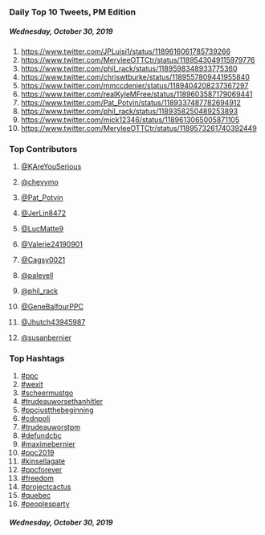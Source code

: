 ### Daily Top 10 Tweets, PM Edition
##### Wednesday, October 30, 2019
 1) https://www.twitter.com/JPLuisi1/status/1189616061785739266
 2) https://www.twitter.com/MeryleeOTTCtr/status/1189543049115979776
 3) https://www.twitter.com/phil_rack/status/1189598348933775360
 4) https://www.twitter.com/chriswtburke/status/1189557809441955840
 5) https://www.twitter.com/mmccdenier/status/1189404208237367297
 6) https://www.twitter.com/realKyleMFree/status/1189603587179069441
 7) https://www.twitter.com/Pat_Potvin/status/1189337487782694912
 8) https://www.twitter.com/phil_rack/status/1189358250489253893
 9) https://www.twitter.com/mick12346/status/1189613065005871105
10) https://www.twitter.com/MeryleeOTTCtr/status/1189573261740392449

### Top Contributors
  1) [@KAreYouSerious](https://www.twitter.com/KAreYouSerious)
  2) [@chevymo](https://www.twitter.com/chevymo)
  3) [@Pat_Potvin](https://www.twitter.com/Pat_Potvin)
  4) [@JerLin8472](https://www.twitter.com/JerLin8472)
  5) [@LucMatte9](https://www.twitter.com/LucMatte9)
  6) [@Valerie24190901](https://www.twitter.com/Valerie24190901)
  7) [@Cagsy0021](https://www.twitter.com/Cagsy0021)
  8) [@palevell](https://www.twitter.com/palevell)
  9) [@phil_rack](https://www.twitter.com/phil_rack)
 10) [@GeneBalfourPPC](https://www.twitter.com/GeneBalfourPPC)

 11) [@Jhutch43945987](https://www.twitter.com/Jhutch43945987)
 12) [@susanbernier](https://www.twitter.com/susanbernier)


### Top Hashtags

  1) [#ppc](https://www.twitter.com/hashtag/ppc)
  2) [#wexit](https://www.twitter.com/hashtag/wexit)
  3) [#scheermustgo](https://www.twitter.com/hashtag/scheermustgo)
  4) [#trudeauworsethanhitler](https://www.twitter.com/hashtag/trudeauworsethanhitler)
  5) [#ppcjustthebeginning](https://www.twitter.com/hashtag/ppcjustthebeginning)
  6) [#cdnpoli](https://www.twitter.com/hashtag/cdnpoli)
  7) [#trudeauworstpm](https://www.twitter.com/hashtag/trudeauworstpm)
  8) [#defundcbc](https://www.twitter.com/hashtag/defundcbc)
  9) [#maximebernier](https://www.twitter.com/hashtag/maximebernier)
 10) [#ppc2019](https://www.twitter.com/hashtag/ppc2019)
 11) [#kinsellagate](https://www.twitter.com/hashtag/kinsellagate)
 12) [#ppcforever](https://www.twitter.com/hashtag/ppcforever)
 13) [#freedom](https://www.twitter.com/hashtag/freedom)
 14) [#projectcactus](https://www.twitter.com/hashtag/projectcactus)
 15) [#quebec](https://www.twitter.com/hashtag/quebec)
 16) [#peoplesparty](https://www.twitter.com/hashtag/peoplesparty)

##### Wednesday, October 30, 2019

